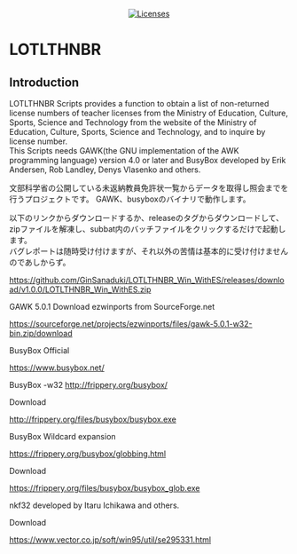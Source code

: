 <p align="center">
    <a href="https://opensource.org/licenses/BSD-3-Clause"><img src="https://img.shields.io/badge/license-bsd-orange.svg" alt="Licenses"></a>
</p>

# LOTLTHNBR

## Introduction

LOTLTHNBR Scripts provides a function to obtain a list of non-returned license numbers of teacher licenses from the Ministry of Education, Culture, Sports, Science and Technology from the website of the Ministry of Education, Culture, Sports, Science and Technology, and to inquire by license number.  
This Scripts needs GAWK(the GNU implementation of the AWK programming language) version 4.0 or later and BusyBox developed by Erik Andersen, Rob Landley, Denys Vlasenko and others.  

文部科学省の公開している未返納教員免許状一覧からデータを取得し照会までを行うプロジェクトです。
GAWK、busyboxのバイナリで動作します。

以下のリンクからダウンロードするか、releaseのタグからダウンロードして、zipファイルを解凍し、subbat内のバッチファイルをクリックするだけで起動します。  
バグレポートは随時受け付けますが、それ以外の苦情は基本的に受け付けませんのであしからず。

https://github.com/GinSanaduki/LOTLTHNBR_Win_WithES/releases/download/v1.0.0/LOTLTHNBR_Win_WithES.zip

GAWK 5.0.1 Download ezwinports from SourceForge.net

https://sourceforge.net/projects/ezwinports/files/gawk-5.0.1-w32-bin.zip/download

BusyBox Official

https://www.busybox.net/

BusyBox -w32
http://frippery.org/busybox/

Download

http://frippery.org/files/busybox/busybox.exe

BusyBox Wildcard expansion

https://frippery.org/busybox/globbing.html

Download

https://frippery.org/files/busybox/busybox_glob.exe

nkf32 developed by Itaru Ichikawa and others.

Download

https://www.vector.co.jp/soft/win95/util/se295331.html

